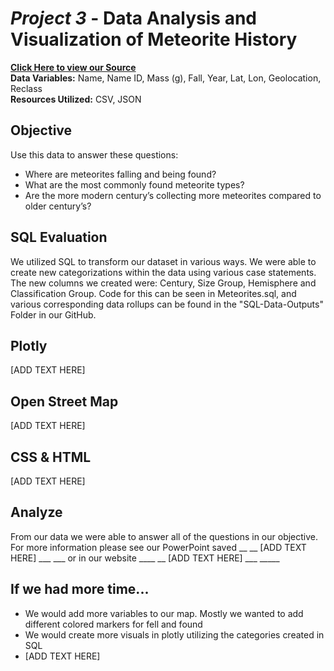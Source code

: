 # *Project 3* - Data Analysis and Visualization of Meteorite History

**[Click Here to view our Source](https://catalog.data.gov/dataset/meteorite-landings/resource/389dab1c-1e2e-4b13-83bf-d05a0219fe3e)** <br />
**Data Variables:** Name, Name ID, Mass (g), Fall, Year, Lat, Lon, Geolocation, Reclass  <br />
**Resources Utilized:** CSV, JSON  <br />

## Objective

Use this data to answer these questions: <br />
- Where are meteorites falling and being found? <br />
- What are the most commonly found meteorite types? <br />
- Are the more modern century’s collecting more meteorites compared to older century’s? <br />

## SQL Evaluation 

We utilized SQL to transform our dataset in various ways. We were able to create new categorizations within the data using various case statements.  The new columns we created were: Century, Size Group, Hemisphere and Classification Group. Code for this can be seen in Meteorites.sql, and various corresponding data rollups can be found in the "SQL-Data-Outputs" Folder in our GitHub.

## Plotly 

[ADD TEXT HERE]

## Open Street Map

[ADD TEXT HERE]

## CSS & HTML

[ADD TEXT HERE]

## Analyze

From our data we were able to answer all of the questions in our objective.  For more information please see our PowerPoint saved __ __ [ADD TEXT HERE] ___ ___ or in our website ____ __ [ADD TEXT HERE] ___ _____

## If we had more time...

- We would add more variables to our map.  Mostly we wanted to add different colored markers for fell and found <br />
- We would create more visuals in plotly utilizing the categories created in SQL <br />
- [ADD TEXT HERE] <br />
